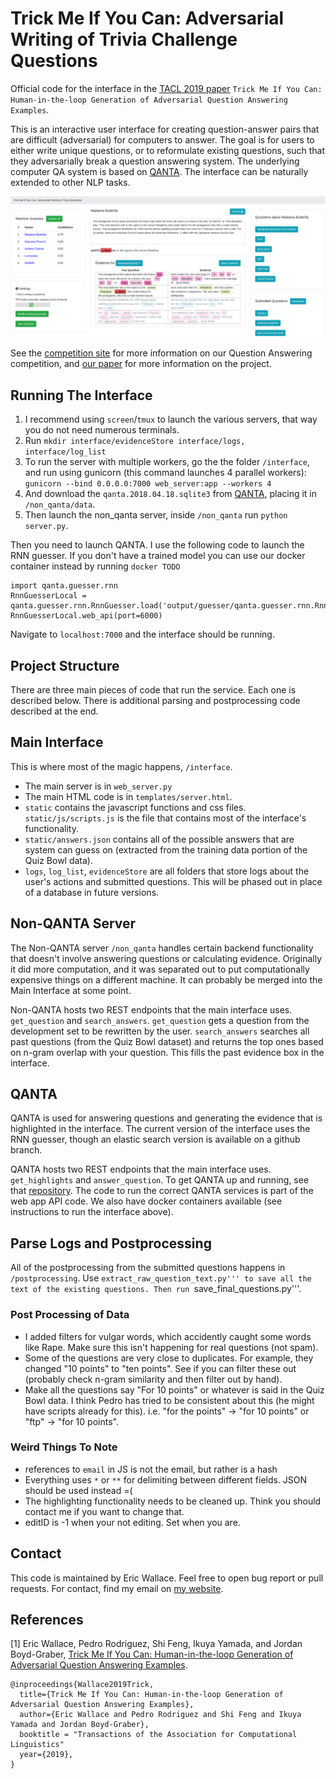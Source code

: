 # Trick Me If You Can: Adversarial Writing of Trivia Challenge Questions

Official code for the interface in the [TACL 2019 paper](https://arxiv.org/abs/1809.02701) ```Trick Me If You Can: Human-in-the-loop Generation of Adversarial Question Answering Examples```.

This is an interactive user interface for creating question-answer pairs that are difficult (adversarial) for computers to answer. The goal is for users to either write unique questions, or to reformulate existing questions, such that they adversarially break a question answering system. The underlying computer QA system is based on [QANTA](https://github.com/Pinafore/qb). The interface can be naturally extended to other NLP tasks.

![Interface Figure](README_image.png)

See the [competition site](https://sites.google.com/view/qanta/home) for more information on our Question Answering competition, and [our paper](https://arxiv.org/abs/1809.02701) for more information on the project. 

## Running The Interface

1. I recommend using `screen`/`tmux` to launch the various servers, that way you do not need numerous terminals.
2. Run `mkdir interface/evidenceStore interface/logs, interface/log_list`
3. To run the server with multiple workers, go the the folder ```/interface```, and run using gunicorn (this command launches 4 parallel workers):  ```gunicorn --bind 0.0.0.0:7000 web_server:app --workers 4``` 
4. And download the `qanta.2018.04.18.sqlite3` from [QANTA](https://github.com/Pinafore/qb), placing it in ```/non_qanta/data```.
5. Then launch the non_qanta server, inside ```/non_qanta``` run ```python server.py```.

Then you need to launch QANTA. I use the following code to launch the RNN guesser. If you don't have a trained model you can use our docker container instead by running `docker TODO`
```
import qanta.guesser.rnn 
RnnGuesserLocal = qanta.guesser.rnn.RnnGuesser.load('output/guesser/qanta.guesser.rnn.RnnGuesser/7')
RnnGuesserLocal.web_api(port=6000)
```

Navigate to `localhost:7000` and the interface should be running.


## Project Structure

There are three main pieces of code that run the service. Each one is described below. There is additional parsing and postprocessing code described at the end.

## Main Interface

This is where most of the magic happens, ```/interface```.

* The main server is in ```web_server.py```
* The main HTML code is in ```templates/server.html```.
* ```static``` contains the javascript functions and css files. ```static/js/scripts.js``` is the file that contains most of the interface's functionality.
* ```static/answers.json``` contains all of the possible answers that are system can guess on (extracted from the training data portion of the Quiz Bowl data).
* ```logs```, ```log_list```, ```evidenceStore``` are all folders that store logs about the user's actions and submitted questions. This will be phased out in place of a database in future versions.

## Non-QANTA Server

The Non-QANTA server ```/non_qanta``` handles certain backend functionality that doesn't involve answering questions or calculating evidence. Originally it did more computation, and it was separated out to put computationally expensive things on a different machine. It can probably be merged into the Main Interface at some point.

Non-QANTA hosts two REST endpoints that the main interface uses. ```get_question``` and ```search_answers```. ```get_question``` gets a question from the development set to be rewritten by the user. ```search_answers``` searches all past questions (from the Quiz Bowl dataset) and returns the top ones based on n-gram overlap with your question. This fills the past evidence box in the interface.

## QANTA

QANTA is used for answering questions and generating the evidence that is highlighted in the interface. The current version of the interface uses the RNN guesser, though an elastic search version is available on a github branch.

QANTA hosts two REST endpoints that the main interface uses. ```get_highlights``` and ```answer_question```. To get QANTA up and running, see that [repository](https://github.com/Pinafore/qb). The code to run the correct QANTA services is part of the web app API code. We also have docker containers available (see instructions to run the interface above).

## Parse Logs and Postprocessing

All of the postprocessing from the submitted questions happens in ```/postprocessing```. Use ```extract_raw_question_text.py''' to save all the text of the existing questions. Then run ```save_final_questions.py'''.


### Post Processing of Data
* I added filters for vulgar words, which accidently caught some words like Rape. Make sure this isn't happening for real questions (not spam).
* Some of the questions are very close to duplicates. For example, they changed "10 points" to "ten points". See if you can filter these out (probably check n-gram similarity and then filter out by hand).
* Make all the questions say "For 10 points" or whatever is said in the Quiz Bowl data. I think Pedro has tried to be consistent about this (he might have scripts already for this). i.e. "for the points" -> "for 10 points" or "ftp" -> "for 10 points".

### Weird Things To Note
* references to ```email``` in JS is not the email, but rather is a hash
* Everything uses ```*``` or ```**``` for delimiting between different fields. JSON should be used instead =( 
* The highlighting functionality needs to be cleaned up. Think you should contact me if you want to change that.
* editID is -1 when your not editing. Set when you are.

## Contact
This code is maintained by Eric Wallace. Feel free to open bug report or pull requests. For contact, find my email on [my website](http://www.ericswallace.com).

## References
[1] Eric Wallace, Pedro Rodriguez, Shi Feng, Ikuya Yamada, and Jordan Boyd-Graber, [Trick Me If You Can: Human-in-the-loop Generation of Adversarial Question Answering Examples](https://arxiv.org/abs/1809.02847). 

```
@inproceedings{Wallace2019Trick,
  title={Trick Me If You Can: Human-in-the-loop Generation of Adversarial Question Answering Examples},
  author={Eric Wallace and Pedro Rodriguez and Shi Feng and Ikuya Yamada and Jordan Boyd-Graber},
  booktitle = "Transactions of the Association for Computational Linguistics"
  year={2019},  
}
```
